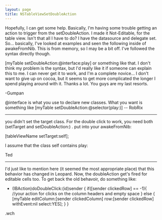 ```yaml
---
layout: page
title: NSTableViewSetDoubleAction
---
```


Hopefully, I can get some help.  Basically, I'm having some trouble getting an action to trigger from the setDoubleAction.  I made it Not-Editable, for the table view.  Isn't that all I have to do?  I have the datasource and delegate set.  So... basically, I've looked at examples and seen the following inside of awakeFromNib.  This is from memory, so I may be a bit off.  I've followed the syntax directly though.

[myTable setDoubleAction:@interface:play] or something like that.  I don't think my problem is the syntax, but I'd really like it if someone can explain this to me.  I can never get it to work, and I'm a complete novice... I don't want to give up on cocoa, but it seems to get more complicated the longer I spend playing around with it.  Thanks a lot.  You guys are my last resorts.

-Gumpan

@interface is what you use to declare new classes. What you want is something like [myTable setDoubleAction:@selector(play:)] -- RobRix

----

you didn't set the target class. For the double click to work,  you need both (setTarget and setDoubleAction:) . put into your awakeFromNib:

[tableViewName setTarget:self];

I assume that the class self contains play:

Ted

----
I'd just like to mention here (it seemed the most appropriate place) that this behavior has changed in Leopard.  Now, the doubleAction get's fired for editable cells too.  To get back the old behavoir, do something like:
    
- (IBAction)doDoubleClick:(id)sender {
	if([sender clickedRow] == -1){
              //your action for clicks on the column headers and empty space
	}
	else {
		[myTable editColumn:[sender clickedColumn] row:[sender clickedRow] withEvent:nil select:YES];
	}
}

.wch

